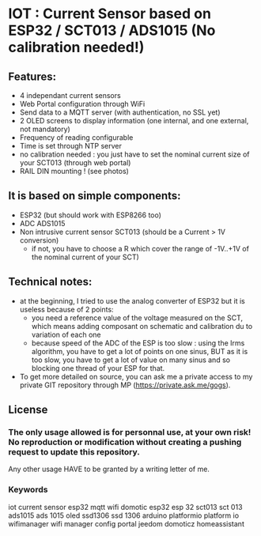 # IOT : Current Sensor based on ESP32 / SCT013 / ADS1015 (No calibration needed!)

## **Features**:

* 4 independant current sensors
* Web Portal configuration through WiFi
* Send data to a MQTT server (with authentication, no SSL yet)
* 2 OLED screens to display information (one internal, and one external, not mandatory)
* Frequency of reading configurable
* Time is set through NTP server
* no calibration needed : you just have to set the nominal current size of your SCT013 (through web portal)
* RAIL DIN mounting ! (see photos)

## It is based on **simple components**:

* ESP32 (but should work with ESP8266 too)
* ADC ADS1015
* Non intrusive current sensor SCT013 (should be a Current > 1V conversion)
    * if not, you have to choose a R which cover the range of -1V..+1V of the nominal current of your SCT)

## **Technical notes**:

* at the beginning, I tried to use the analog converter of ESP32 but it is useless because of 2 points:
    * you need a reference value of the voltage measured on the SCT, which means adding composant on schematic and calibration du to variation of each one
    * because speed of the ADC of the ESP is too slow : using the Irms algorithm, you have to get a lot of points on one sinus, BUT as it is too slow, you have to get a lot of value on many sinus and so blocking one thread of your ESP for that.
* To get more detailed on source, you can ask me a private access to my private GIT repository through MP (https://private.ask.me/gogs).

## **License**

### The only usage allowed is for personnal use, at your own risk! No reproduction or modification without creating a pushing request to update this repository.

Any other usage HAVE to be granted by a writing letter of me.

### **Keywords**
iot current sensor esp32 mqtt wifi domotic esp32 esp 32 sct013 sct 013 ads1015 ads 1015 oled ssd1306 ssd 1306 arduino platformio platform io wifimanager wifi manager config portal jeedom domoticz homeassistant